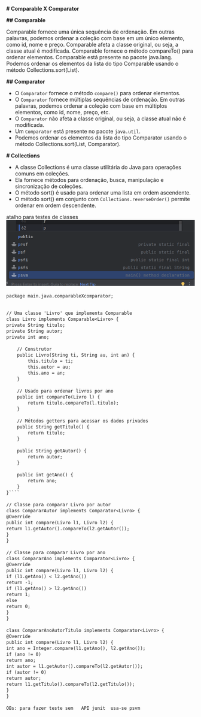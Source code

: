 

**# Comparable X Comparator**


**## Comparable**

Comparable fornece uma única sequência de ordenação. Em outras palavras, podemos ordenar a coleção com base em um único elemento, como id, nome e preço.
Comparable afeta a classe original, ou seja, a classe atual é modificada.
Comparable fornece o método compareTo() para ordenar elementos.
Comparable está presente no pacote java.lang.
Podemos ordenar os elementos da lista do tipo Comparable usando o método Collections.sort(List).


**## Comparator**

* O `Comparator` fornece o método `compare()` para ordenar elementos.
* O `Comparator` fornece múltiplas sequências de ordenação. Em outras palavras, podemos ordenar a coleção com base em múltiplos elementos, como id, nome, preço, etc.
* O `Comparator` não afeta a classe original, ou seja, a classe atual não é modificada.
* Um `Comparator` está presente no pacote `java.util`.
* Podemos ordenar os elementos da lista do tipo Comparator usando o método Collections.sort(List, Comparator).

**# Collections**

* A classe Collections é uma classe utilitária do Java para operações comuns em coleções.
* Ela fornece métodos para ordenação, busca, manipulação e sincronização de coleções.
* O método sort() é usado para ordenar uma lista em ordem ascendente.
* O método sort() em conjunto com `Collections.reverseOrder()` permite ordenar em ordem descendente.

atalho para testes de classes
![img_1.png](img_1.png)

`package main.java.comparableXcomparator;`

````import java.util.Comparator;

// Uma classe 'Livro' que implementa Comparable
class Livro implements Comparable<Livro> {
private String titulo;
private String autor;
private int ano;

	// Construtor
	public Livro(String ti, String au, int an) {
		this.titulo = ti;
		this.autor = au;
		this.ano = an;
	}

	// Usado para ordenar livros por ano
	public int compareTo(Livro l) {
		return titulo.compareTo(l.titulo);
	}

	// Métodos getters para acessar os dados privados
	public String getTitulo() {
		return titulo;
	}

	public String getAutor() {
		return autor;
	}

	public int getAno() {
		return ano;
	}
}````

// Classe para comparar Livro por autor
class CompararAutor implements Comparator<Livro> {
@Override
public int compare(Livro l1, Livro l2) {
return l1.getAutor().compareTo(l2.getAutor());
}
}

// Classe para comparar Livro por ano
class CompararAno implements Comparator<Livro> {
@Override
public int compare(Livro l1, Livro l2) {
if (l1.getAno() < l2.getAno())
return -1;
if (l1.getAno() > l2.getAno())
return 1;
else
return 0;
}
}

class CompararAnoAutorTitulo implements Comparator<Livro> {
@Override
public int compare(Livro l1, Livro l2) {
int ano = Integer.compare(l1.getAno(), l2.getAno());
if (ano != 0)
return ano;
int autor = l1.getAutor().compareTo(l2.getAutor());
if (autor != 0)
return autor;
return l1.getTitulo().compareTo(l2.getTitulo());
}
}

OBs: para fazer teste sem   API junit  usa-se psvm      




